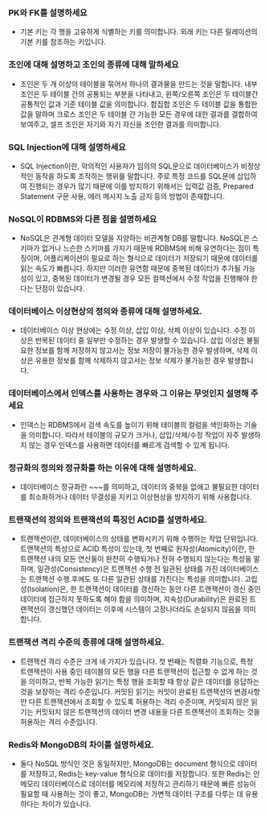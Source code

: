 ### PK와 FK를 설명하세요

- 기본 키는 각 행을 고유하게 식별하는 키를 의미합니다. 외래 키는 다른 릴레이션의 기본 키를 참조하는 키입니다.

### 조인에 대해 설명하고 조인의 종류에 대해 말하세요

- 조인은 두 개 이상의 테이블을 묶어서 하나의 결과물을 만드는 것을 말합니다. 내부 조인은 두 테이블 간의 공통되는 부분을 나타내고, 왼쪽/오른쪽 조인은 두 테이블간 공통적인 값과 기준 테이블 값을 의미합니다. 합집합 조인은 두 테이블 값을 통합한 값을 말하며 크로스 조인은 두 테이블 간 가능한 모든 경우에 대한 결과를 결합하여 보여주고, 셀프 조인은 자기와 자기 자신을 조인한 결과를 의미합니다.

### SQL Injection에 대해 설명하세요

- SQL Injection이란, 악의적인 사용자가 임의의 SQL문으로 데이터베이스가 비정상적인 동작을 하도록 조작하는 행위를 말합니다. 주로 특정 코드를 SQL문에 삽입하여 진행되는 경우가 많기 때문에 이를 방지하기 위해서는 입력값 검증, Prepared Statement 구문 사용, 에러 메시지 노출 금지 등의 방법이 존재합니다.

### NoSQL이 RDBMS와 다른 점을 설명하세요

- NoSQL은 관계형 데이터 모델을 지양하는 비관계형 DB를 말합니다. NoSQL은 스키마가 없거나 느슨한 스키마를 가지기 때문에 RDBMS에 비해 유연하다는 점이 특징이며, 어플리케이션이 필요로 하는 형식으로 데이터가 저장되기 때문에 데이터를 읽는 속도가 빠릅니다. 하지만 이러한 유연함 때문에 중복된 데이터가 추가될 가능성이 있고, 중복된 데이터가 변경될 경우 모든 컬렉션에서 수정 작업을 진행해야 한다는 단점이 있습니다.

### 데이터베이스 이상현상의 정의와 종류에 대해 설명하세요.

- 데이터베이스 이상 현상에는 수정 이상, 삽입 이상, 삭제 이상이 있습니다. 수정 이상은 반복된 데이터 중 일부만 수정하는 경우 발생할 수 있습니다. 삽입 이상은 불필요한 정보를 함께 저장하지 않고서는 정보 저장이 불가능한 경우 발생하며, 삭제 이상은 유용한 정보를 함께 삭제하지 않고서는 정보 삭제가 불가능한 경우 발생합니다.

### 데이터베이스에서 인덱스를 사용하는 경우와 그 이유는 무엇인지 설명해 주세요

- 인덱스는 RDBMS에서 검색 속도를 높이기 위해 테이블의 컬럼을 색인화하는 기술을 의미합니다. 따라서 테이블의 규모가 크거나, 삽입/삭제/수정 작업이 자주 발생하지 않는 경우 인덱스를 사용하면 데이터를 빠르게 검색할 수 있게 됩니다.

### 정규화의 정의와 정규화를 하는 이유에 대해 설명하세요.

- 데이터베이스 정규화란 ~~~를 의미하고, 데이터의 중복을 없애고 불필요한 데이터를 최소화하거나 데이터 무결성을 지키고 이상현상을 방지하기 위해 사용합니다.

### 트랜잭션의 정의와 트랜잭션의 특징인 ACID를 설명하세요.

- 트랜잭션이란, 데이터베이스의 상태를 변화시키기 위해 수행하는 작업 단위입니다. 트랜잭션의 특성으로 ACID 특성이 있는데, 첫 번째로 원자성(Atomicity)이란, 한 트랜잭션 내의 모든 연산들이 완전히 수행되거나 전혀 수행되지 않는다는 특성을 말하며, 일관성(Consistency)은 트랜잭션 수행 전 일관된 상태를 가진 데이터베이스는 트랜잭션 수행 후에도 또 다른 일관된 상태를 가진다는 특성을 의미합니다. 고립성(Isolation)은, 한 트랜잭션이 데이터를 갱신하는 동안 다른 트랜잭션이 갱신 중인 데이터에 접근하지 못하도록 해야 함을 의미하며, 지속성(Durability)은 완료된 트랜잭션이 갱신했던 데이터는 이후에 시스템이 고장나더라도 손실되지 않음을 의미합니다.

### 트랜잭션 격리 수준의 종류에 대해 설명하세요.

- 트랜잭션 격리 수준은 크게 네 가지가 있습니다. 첫 번째는 직렬화 기능으로, 특정 트랜잭션이 사용 중인 테이블의 모든 행을 다른 트랜잭션이 접근할 수 없게 하는 것을 의미하고, 반복 가능한 읽기는 특정 행을 조회할 때 항상 같은 데이터를 응답하는 것을 보장하는 격리 수준입니다. 커밋된 읽기는 커밋이 완료된 트랜잭션의 변경사항만 다른 트랜잭션에서 조회할 수 있도록 허용하는 격리 수준이며, 커밋되지 않은 읽기는 커밋되지 않은 트랜잭션의 데이터 변경 내용을 다른 트랜잭션이 조회하는 것을 허용하는 격리 수준입니다.

### Redis와 MongoDB의 차이를 설명하세요.

- 둘다 NoSQL 방식인 것은 동일하지만, MongoDB는 document 형식으로 데이터를 저장하고, Redis는 key-value 형식으로 데이터를 저장합니다. 또한 Redis는 인 메모리 데이터베이스로 데이터를 메모리에 저장하고 관리하기 때문에 빠른 성능이 필요할 때 사용하는 것이 좋고, MongoDB는 가변적 데이터 구조를 다루는 데 유용하다는 차이가 있습니다.
